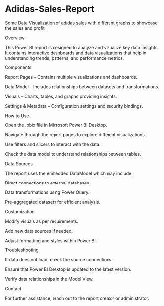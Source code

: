 # Adidas-Sales-Report
Some Data Visualization of adidas sales with different graphs to showcase the sales and profit

Overview

This Power BI report is designed to analyze and visualize key data insights. It contains interactive dashboards and data visualizations that help in understanding trends, patterns, and performance metrics.

Components

Report Pages – Contains multiple visualizations and dashboards.

Data Model – Includes relationships between datasets and transformations.

Visuals – Charts, tables, and graphs providing insights.

Settings & Metadata – Configuration settings and security bindings.

How to Use

Open the .pbix file in Microsoft Power BI Desktop.

Navigate through the report pages to explore different visualizations.

Use filters and slicers to interact with the data.

Check the data model to understand relationships between tables.

Data Sources

The report uses the embedded DataModel which may include:

Direct connections to external databases.

Data transformations using Power Query.

Pre-aggregated datasets for efficient analysis.

Customization

Modify visuals as per requirements.

Add new data sources if needed.

Adjust formatting and styles within Power BI.

Troubleshooting

If data does not load, check the source connections.

Ensure that Power BI Desktop is updated to the latest version.

Verify data relationships in the Model View.

Contact

For further assistance, reach out to the report creator or administrator.
